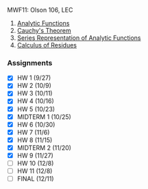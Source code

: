 MWF11: Olson 106, LEC
1. [Analytic Functions](Analytic%20Functions.md)
2. [Cauchy's Theorem](Cauchy's%20Theorem.md)
3. [Series Representation of Analytic Functions](Series%20Representation%20of%20Analytic%20Functions.md)
4. [Calculus of Residues](Calculus%20of%20Residues.md)
### Assignments
- [x] HW 1 (9/27)
- [x] HW 2 (10/9)
- [x] HW 3 (10/11)
- [x] HW 4 (10/16)
- [x] HW 5 (10/23)
- [x] MIDTERM 1 (10/25)
- [x] HW 6 (10/30)
- [x] HW 7 (11/6)
- [x] HW 8 (11/15)
- [x] MIDTERM 2 (11/20)
- [x] HW 9 (11/27)
- [ ] HW 10 (12/8)
- [ ] HW 11 (12/8)
- [ ] FINAL (12/11)